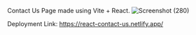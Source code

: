 Contact Us Page made using Vite + React.
 ![Screenshot (280)](https://github.com/Ritik-9462/Contact-us-page/assets/108204102/af774b41-9c36-4a00-a6e0-62697c1e25fd)

Deployment Link: https://react-contact-us.netlify.app/
